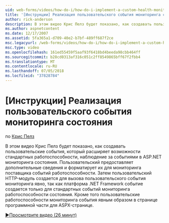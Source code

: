 ```yaml
---
uid: web-forms/videos/how-do-i/how-do-i-implement-a-custom-health-monitoring-event
title: '[Инструкции] Реализация пользовательского события мониторинга состояния | Документация Майкрософт'
author: rick-anderson
description: В этом видео Крис Пелз будет показано, как создавать пользовательские события, который расширяет возможности стандартных работоспособности, наблюдение за событиями в ASP.NET мониторинга состояния. Пользовательские pro...
ms.author: aspnetcontent
ms.date: 12/17/2007
ms.assetid: 5fa365a1-d709-40e2-b7bf-489ff687f2ce
msc.legacyurl: /web-forms/videos/how-do-i/how-do-i-implement-a-custom-health-monitoring-event
msc.type: video
ms.openlocfilehash: 161ed55459f5aaf93f6418bd4beeda98cbb464ff
ms.sourcegitcommit: b28cd0313af316c051c2ff8549865bff67f2fbb4
ms.translationtype: MT
ms.contentlocale: ru-RU
ms.lasthandoff: 07/05/2018
ms.locfileid: "37828784"
---
```

<a name="how-do-i-implement-a-custom-health-monitoring-event"></a>[Инструкции] Реализация пользовательского события мониторинга состояния
====================
по [Крис Пелз](https://twitter.com/chrispels)

В этом видео Крис Пелз будет показано, как создавать пользовательские события, который расширяет возможности стандартных работоспособности, наблюдение за событиями в ASP.NET мониторинга состояния. Пользовательский предоставляет дополнительные сведения и форматирует их для мониторинга поставщика событий работоспособности. Затем пользовательский HTTP-модуль создается для вызова пользовательского события мониторинга явно, так как платформа .NET Framework событие создается только для стандартных событий мониторинга работоспособности состояния. Кроме того пользовательские работоспособности мониторинга события явным образом в странице программной части для ASPX-странице.

[&#9654;Просмотрите видео (26 минут)](https://channel9.msdn.com/Blogs/ASP-NET-Site-Videos/how-do-i-implement-a-custom-health-monitoring-event)
